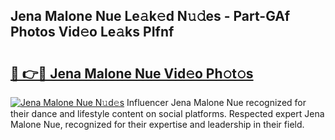 ## Jena Malone Nue Le𝚊k𝚎d N𝚞𝚍es - Part-GAf Photos Vid𝚎o Le𝚊ks PIfnf

# <h2><a href="http://fb5j94w.evod.top/?m=Jena+Malone+Nue">🔗 👉🔴 Jena Malone Nue Vid𝚎o Ph𝚘t𝚘s</a></h2>

[![Jena Malone Nue N𝚞d𝚎s](https://i.imgur.com/8V9OHl7.gif)](http://fb5j94w.evod.top/?m=Jena+Malone+Nue)
Influencer Jena Malone Nue recognized for their dance and lifestyle content on social platforms. Respected expert Jena Malone Nue, recognized for their expertise and leadership in their field. 
